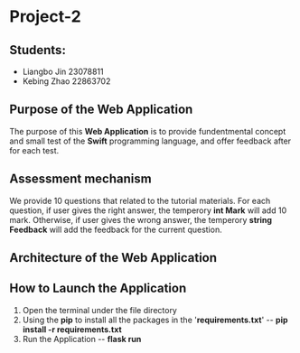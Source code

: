 # Project-2

## Students:
- Liangbo Jin  23078811
- Kebing Zhao  22863702

## Purpose of the Web Application
The purpose of this <b>Web Application</b> is to provide fundentmental concept and small test of the <b>Swift</b> programming 
language, and offer feedback after for each test.  

## Assessment mechanism
We provide 10 questions that related to the tutorial materials. For each question, if user gives the right answer, the temperory 
<b>int Mark</b> will add 10 mark. Otherwise, if user gives the wrong answer, the temperory <b>string Feedback</b> will add the 
feedback for the current question.

## Architecture of the Web Application

## How to Launch the Application
1. Open the terminal under the file directory
2. Using the <b>pip</b> to install all the packages in the '<b>requirements.txt</b>' -- <b>pip install -r requirements.txt</b>
3. Run the Application  --  <b> flask run </b>